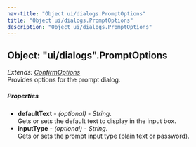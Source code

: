 ```yaml
---
nav-title: "Object ui/dialogs.PromptOptions"
title: "Object ui/dialogs.PromptOptions"
description: "Object ui/dialogs.PromptOptions"
---
```

## Object: "ui/dialogs".PromptOptions  
_Extends:_ [_ConfirmOptions_](../../ui/dialogs/ConfirmOptions.md)  
Provides options for the prompt dialog.

##### Properties
 - **defaultText** - _(optional)_ - _String_.    
  Gets or sets the default text to display in the input box.
 - **inputType** - _(optional)_ - _String_.    
  Gets or sets the prompt input type (plain text or password).